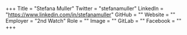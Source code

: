 +++
Title = "Stefana Muller"
Twitter = "stefanamuller"
LinkedIn = "https://www.linkedin.com/in/stefanamuller"
GitHub = ""
Website = ""
Employer = "2nd Watch"
Role = ""
Image = ""
GitLab = ""
Facebook = ""
+++
